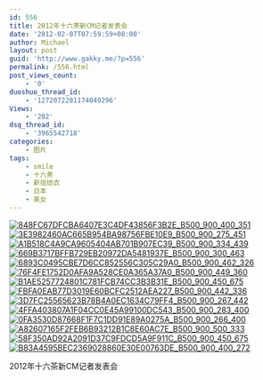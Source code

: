 ```yaml
---
id: 556
title: 2012年十六茶新CM记者发表会
date: '2012-02-07T07:59:59+08:00'
author: Michael
layout: post
guid: 'http://www.gakky.me/?p=556'
permalink: /556.html
post_views_count:
    - '0'
duoshuo_thread_id:
    - '1272072281174049296'
Views:
    - '202'
dsq_thread_id:
    - '3965542718'
categories:
    - 图片
tags:
    - smile
    - 十六茶
    - 新垣结衣
    - 日本
    - 美女
---
```


[![848FC67DFCBA6407E3C4DF43856F3B2E_B500_900_400_351](http://www.yui-aragaki.org/wp-content/uploads/img/848FC67DFCBA6407E3C4DF43856F3B2E_B500_900_400_351.jpeg)](http://www.yui-aragaki.org/wp-content/uploads/img/848FC67DFCBA6407E3C4DF43856F3B2E_B1280_1280_400_351.jpeg) [![3E3982460AC665B954BA98756FBE10E9_B500_900_275_451](http://www.yui-aragaki.org/wp-content/uploads/img/3E3982460AC665B954BA98756FBE10E9_B500_900_275_451.jpeg)](http://www.yui-aragaki.org/wp-content/uploads/img/3E3982460AC665B954BA98756FBE10E9_B1280_1280_275_451.jpeg) [![A1B518C4A9CA9605404AB701B907EC39_B500_900_334_439](http://www.yui-aragaki.org/wp-content/uploads/img/A1B518C4A9CA9605404AB701B907EC39_B500_900_334_439.jpeg)](http://www.yui-aragaki.org/wp-content/uploads/img/A1B518C4A9CA9605404AB701B907EC39_B1280_1280_334_439.jpeg) [![669B3717BFFB729EB20972DA5481937E_B500_900_300_463](http://www.yui-aragaki.org/wp-content/uploads/img/669B3717BFFB729EB20972DA5481937E_B500_900_300_463.jpeg)](http://www.yui-aragaki.org/wp-content/uploads/img/669B3717BFFB729EB20972DA5481937E_B1280_1280_300_463.jpeg) [![6893C0495CBE7D6CC852556C305C29A0_B500_900_462_326](http://www.yui-aragaki.org/wp-content/uploads/img/6893C0495CBE7D6CC852556C305C29A0_B500_900_462_326.jpeg)](http://www.yui-aragaki.org/wp-content/uploads/img/6893C0495CBE7D6CC852556C305C29A0_B1280_1280_462_326.jpeg) [![76F4FE1752D0AFA9A528CE0A365A37A0_B500_900_449_360](http://www.yui-aragaki.org/wp-content/uploads/img/76F4FE1752D0AFA9A528CE0A365A37A0_B500_900_449_360.png)](http://www.yui-aragaki.org/wp-content/uploads/img/76F4FE1752D0AFA9A528CE0A365A37A0_B1280_1280_449_360.png) [![B1AE5257724801C781FCB74CC3B3B31E_B500_900_450_675](http://www.yui-aragaki.org/wp-content/uploads/img/B1AE5257724801C781FCB74CC3B3B31E_B500_900_450_675.jpeg)](http://www.yui-aragaki.org/wp-content/uploads/img/B1AE5257724801C781FCB74CC3B3B31E_B1280_1280_450_675.jpeg) [![FBFA0EAB77D3019E60BCFC2512AEA227_B500_900_442_336](http://www.yui-aragaki.org/wp-content/uploads/img/FBFA0EAB77D3019E60BCFC2512AEA227_B500_900_442_336.jpeg)](http://www.yui-aragaki.org/wp-content/uploads/img/FBFA0EAB77D3019E60BCFC2512AEA227_B1280_1280_442_336.jpeg) [![3D7FC25565623B78B4A0EC1634C79FF4_B500_900_267_442](http://www.yui-aragaki.org/wp-content/uploads/img/3D7FC25565623B78B4A0EC1634C79FF4_B500_900_267_442.jpeg)](http://www.yui-aragaki.org/wp-content/uploads/img/3D7FC25565623B78B4A0EC1634C79FF4_B1280_1280_267_442.jpeg) [![4FFA403807A1F04CC0E45A99100DC543_B500_900_283_400](http://www.yui-aragaki.org/wp-content/uploads/img/4FFA403807A1F04CC0E45A99100DC543_B500_900_283_400.jpeg)](http://www.yui-aragaki.org/wp-content/uploads/img/4FFA403807A1F04CC0E45A99100DC543_B1280_1280_283_400.jpeg) [![0FA3530D87668F1F7C1DD91E89A0275A_B500_900_266_400](http://www.yui-aragaki.org/wp-content/uploads/img/0FA3530D87668F1F7C1DD91E89A0275A_B500_900_266_400.jpeg)](http://www.yui-aragaki.org/wp-content/uploads/img/0FA3530D87668F1F7C1DD91E89A0275A_B1280_1280_266_400.jpeg) [![A82607165F2FEB6B93212B1C8E60AC7E_B500_900_500_333](http://www.yui-aragaki.org/wp-content/uploads/img/A82607165F2FEB6B93212B1C8E60AC7E_B500_900_500_333.jpeg)](http://www.yui-aragaki.org/wp-content/uploads/img/A82607165F2FEB6B93212B1C8E60AC7E_B1280_1280_788_525.jpeg) [![58F350AD92A2091D37C9FDCD5A9F911C_B500_900_450_675](http://www.yui-aragaki.org/wp-content/uploads/img/58F350AD92A2091D37C9FDCD5A9F911C_B500_900_450_675.jpeg)](http://www.yui-aragaki.org/wp-content/uploads/img/58F350AD92A2091D37C9FDCD5A9F911C_B1280_1280_450_675.jpeg) [![B83A4595BEC2369028860E30E00763DE_B500_900_400_272](http://www.yui-aragaki.org/wp-content/uploads/img/B83A4595BEC2369028860E30E00763DE_B500_900_400_272.jpeg)](http://www.yui-aragaki.org/wp-content/uploads/img/B83A4595BEC2369028860E30E00763DE_B1280_1280_400_272.jpeg)

2012年十六茶新CM记者发表会